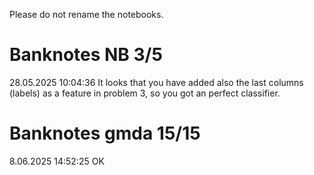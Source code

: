 Please do not rename the notebooks.

# Banknotes NB 3/5

28.05.2025 10:04:36
It looks that you have added also the last columns (labels) as a feature in problem 3, 
so you got an perfect classifier.

# Banknotes gmda 15/15

8.06.2025 14:52:25 OK